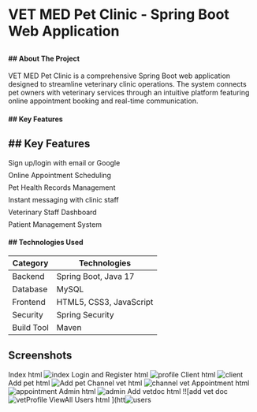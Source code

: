 # VET MED Pet Clinic - Spring Boot Web Application

<div align="center">
  <h2 Veterinary Clinic Management System</h2>
</div>
</hr>
<div>
  <h4>
    ## About The Project
  </h4>
</div>

VET MED Pet Clinic is a comprehensive Spring Boot web application designed to streamline veterinary clinic operations. The system connects pet owners with veterinary services through an intuitive platform featuring online appointment booking and real-time communication.
<div>
  <h4>
   ##  Key Features
  </h4>
</div>
<div class="vetmed-features">
  <h2>## Key Features</h2>
  <ul style="list-style-type: none; padding-left: 0;">
    <li style="margin-bottom: 8px;"> Sign up/login with email or Google</li>
    <li style="margin-bottom: 8px;"> Online Appointment Scheduling</li>
    <li style="margin-bottom: 8px;"> Pet Health Records Management</li>
    <li style="margin-bottom: 8px;"> Instant messaging with clinic staff</li>
    <li style="margin-bottom: 8px;"> Veterinary Staff Dashboard</li>
    <li> Patient Management System</li>
  </ul>
</div>
<div>
  <h4>
 ## Technologies Used
  </h4>
</div>

| Category      | Technologies                          |
|---------------|---------------------------------------|
| Backend       | Spring Boot, Java 17                  |
| Database      | MySQL                                 |
| Frontend      | HTML5, CSS3, JavaScript               |
| Security      | Spring Security                       |
| Build Tool    | Maven                                 |


## Screenshots
Index html
![index](https://github.com/user-attachments/assets/4719059e-40d1-47a7-8df2-fc1174d1f738)
Login and Register html
![profile](https://github.com/user-attachments/assets/01890af3-89da-40fe-9e55-c6b1133b6ec7)
Client html
![client](https://github.com/user-attachments/assets/50f7c617-cf10-4db3-85ed-5525369ea591)
Add pet html
![Add pet](https://github.com/user-attachments/assets/59fe480c-a865-4829-845b-a201f3637a27)
Channel vet html
![channel vet](https://github.com/user-attachments/assets/5aafa997-0b7d-4833-beda-9bd0eb58f0c8)
Appointment html
![appointment](https://github.com/user-attachments/assets/df95f750-7de0-4178-9c2f-cf3eb1ef7369)
Admin html
![admin](https://github.com/user-attachments/assets/fe646245-74c9-4b97-82ae-c55ca008356e)
Add vetdoc html
!![add vet doc![vetProfile](https://github.com/user-attachments/assets/4564890d-bcb7-4f98-b460-4b22b919ec75)
ViewAll Users html
](htt![users](https://github.com/user-attachments/assets/ab94b8e1-3126-4f59-aac4-164c419a0d5f)
